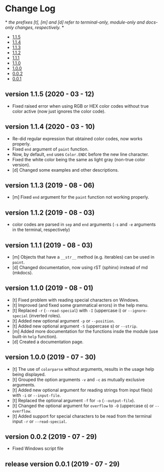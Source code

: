 # Change Log
\* *the prefixes [t], [m] and [d] refer to terminal-only, module-only and docs-only changes, respectively.* *

- [1.1.5](https://github.com/tubi-carrillo/colorparse/blob/master/change-log.md#version-115---2020---03---12)
- [1.1.4](https://github.com/tubi-carrillo/colorparse/blob/master/change-log.md#version-114---2020---03---10)
- [1.1.3](https://github.com/tubi-carrillo/colorparse/blob/master/change-log.md#version-113---2019---08---06)
- [1.1.2](https://github.com/tubi-carrillo/colorparse/blob/master/change-log.md#version-112---2019---08---03)
- [1.1.1](https://github.com/tubi-carrillo/colorparse/blob/master/change-log.md#version-111---2019---08---03)
- [1.1.0](https://github.com/tubi-carrillo/colorparse/blob/master/change-log.md#version-110---2019---08---01)
- [1.0.0](https://github.com/tubi-carrillo/colorparse/blob/master/change-log.md#version-100---2019---07---30)
- [0.0.2](https://github.com/tubi-carrillo/colorparse/blob/master/change-log.md#version-002---2019---07---29)
- [0.0.1](https://github.com/tubi-carrillo/colorparse/blob/master/change-log.md#release-version-001---2019---07---29)


## version 1.1.5   (2020 - 03 - 12)
- Fixed raised error when using RGB or HEX color codes without true color active (now just ignores the color code).


## version 1.1.4   (2020 - 03 - 10)
- Re-did regular expression that obtained color codes, now works properly.
- Fixed ``end`` argument of ``paint`` function.
- Now, by default, ``end`` uses ``Color.ENDC`` before the new line character.
- Fixed the white color being the same as light gray (non-true color version).
- [d] Changed some examples and other descriptions.


## version 1.1.3   (2019 - 08 - 06)
- [m] Fixed ``end`` argument for the ``paint`` function not working properly.


## version 1.1.2   (2019 - 08 - 03)
+ color codes are parsed in ``sep`` and ``end`` arguments (``-s`` and ``-e`` arguments in the terminal, respectively)


## version 1.1.1   (2019 - 08 - 03)
+ [m] Objects that have a ``__str__`` method (e.g. iterables) can be used in ``paint``.
+ [d] Changed documentation, now using rST (sphinx) instead of md (mkdocs).


## version 1.1.0   (2019 - 08 - 01)
+ [t] Fixed problem with reading special characters on Windows.
+ [t] Improved (and fixed some grammatical errors) in the help menu.
+ [t] Replaced ``-r`` (``--read-special``) with ``-I`` (uppercase i) or ``--ignore-special`` (inverted roles).
+ [t] Added new optional argument ``-p`` or ``--position``.
+ [t] Added new optional argument ``-S`` (uppercase s) or ``--strip``.
+ [m] Added more documentation for the functions insde the module (use built-in ``help`` function).
+ [d] Created a documentation page.


## version 1.0.0   (2019 - 07 - 30)
+ [t] The use of ``colorparse`` without arguments, results in the usage help being displayed.
+ [t] Grouped the option arguments ``-v`` and ``-c`` as mutually exclusive arguments.
+ [t] Added new optional argument for reading strings from input file(s) with ``-i`` or ``--input-file``.
+ [t] Replaced the optional argument ``-f`` for ``-o`` (``--output-file``).
+ [t] Changed the optional argument for ``overflow`` to ``-O`` (uppercase o) or ``--overflow``.
+ [t] Added support for special characters to be read from the terminal input ``-r`` or ``--read-special``.


## version 0.0.2   (2019 - 07 - 29)
+ Fixed Windows script file


## release version 0.0.1   (2019 - 07 - 29)
